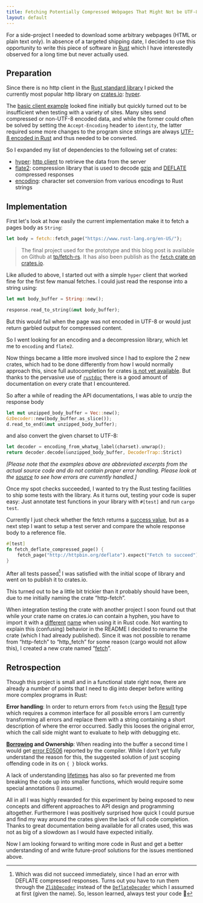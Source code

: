 ```yaml
---
title: Fetching Potentially Compressed Webpages That Might Not be UTF-8 Encoded in Rust
layout: default
---
```


For a side-project I needed to download some arbitrary webpages (HTML or plain text only). In absence of a targeted shipping date, I decided to use this opportunity to write this piece of software in [Rust](https://www.rust-lang.org/) which I have interestedly observed for a long time but never actually used.

## Preparation

Since there is no http client in the [Rust standard library](https://doc.rust-lang.org/std/) I picked the currently most popular http library on [crates.io](https://crates.io/search?q=http&sort=downloads): [hyper](https://github.com/hyperium/hyper).

The [basic client example](http://hyper.rs/hyper/v0.9.10/hyper/client/index.html#get) looked fine initially but quickly turned out to be insufficient when testing with a variety of sites. 
Many sites send compressed or non-UTF-8 encoded data, and while the former could often be solved by setting the `Accept-Encoding` header to `identity`, the latter required some more changes to the program since strings are always [UTF-8 encoded in Rust](https://doc.rust-lang.org/std/string/struct.String.html#utf-8) and thus needed to be converted.

So I expanded my list of dependencies to the following set of crates:

* [hyper](https://github.com/hyperium/hyper): [http client](http://hyper.rs/hyper/v0.9.10/hyper/client/index.html) to retrieve the data from the server
* [flate2](https://github.com/alexcrichton/flate2-rs): compression library that is used to decode [gzip](https://en.wikipedia.org/wiki/Gzip) and [DEFLATE](https://en.wikipedia.org/wiki/DEFLATE) compressed responses
* [encoding](https://github.com/lifthrasiir/rust-encoding): character set conversion from various encodings to Rust strings

## Implementation

First let's look at how easily the current implementation make it to fetch a pages body as `String`:

```rust
let body = fetch::fetch_page("https://www.rust-lang.org/en-US/");
```

> The final project used for the prototype and this blog post is available on Github at [tp/fetch-rs](https://github.com/tp/fetch-rs). It has also been publish as the [`fetch` crate on crates.io](http://crates.io/crates/fetch).

Like alluded to above, I started out with a simple `hyper` client that worked fine for the first few manual fetches. I could just read the response into a string using:

```rust
let mut body_buffer = String::new();

response.read_to_string(&mut body_buffer);
```

But this would fail when the page was not encoded in UTF-8 or would just return garbled output for compressed content.

So I went looking for an encoding and a decompression library, which let me to `encoding` and `flate2`.

Now things became a little more involved since I had to explore the 2 new crates, which had to be done differently from how I would normally approach this, since full autocompletion for crates [is not yet available](https://github.com/phildawes/racer/issues/551). But thanks to the pervasive use of [`rustdoc`](https://doc.rust-lang.org/book/documentation.html#about-rustdoc) there is a good amount of documentation on every crate that I encountered.

So after a while of reading the API documentations, I was able to unzip the response body

```rust
let mut unzipped_body_buffer = Vec::new();
GzDecoder::new(body_buffer.as_slice());
d.read_to_end(&mut unzipped_body_buffer);
```

and also convert the given charset to UTF-8:

```rust
let decoder = encoding_from_whatwg_label(charset).unwrap();
return decoder.decode(&unzipped_body_buffer, DecoderTrap::Strict)
```

_[Please note that the examples above are abbreviated excerpts from the actual source code and do not contain proper error handling. Please look at the [source](https://github.com/tp/fetch-rs/blob/master/src/lib.rs) to see how errors are currently handled.]_

Once my spot checks succeeded, I wanted to try the Rust testing facilities to ship some tests with the library. As it turns out, testing your code is super easy: Just annotate test functions in your library with `#[test]` and run `cargo test`.

Currently I just check whether the fetch returns a [success value](https://doc.rust-lang.org/std/result/enum.Result.html), but as a next step I want to setup a test server and compare the whole response body to a reference file.

```rust
#[test]
fn fetch_deflate_compressed_page() {
    fetch_page("http://httpbin.org/deflate").expect("Fetch to succeed");
}
```


After all tests passed[^1] I was satisfied with the initial scope of library and went on to publish it to crates.io.

This turned out to be a little bit trickier than it probably should have been, due to me initially naming the crate “http-fetch”.

When integration testing the crate with another project I soon found out that while your crate name on crates.io can contain a hyphen, you have to import it with a [different](http://stackoverflow.com/questions/31846789/crate-name-with-hyphens-not-being-recognized) [name](https://m.reddit.com/r/rust/comments/4rlom7/what_characters_are_allowed_in_a_crate_name/d52bdyp) when using it in Rust code. Not wanting to explain this (confusing) behavior in the README I decided to rename the crate (which I had already published). Since it was not possible to rename from “http-fetch” to “http_fetch” for some reason (cargo would not allow this), I created a new crate named “[fetch](crates.io/crates/fetch)”.


## Retrospection

Though this project is small and in a functional state right now, there are already a number of points that I need to dig into deeper before writing more complex programs in Rust:

**Error handling**: In order to return errors from `fetch` using the [Result](https://doc.rust-lang.org/std/result/enum.Result.html) type which requires a common interface for all possible errors I am currently transforming all errors and replace them with a string containing a short description of where the error occurred. Sadly this looses the original error, which the call side might want to evaluate to help with debugging etc.

**[Borrowing](https://doc.rust-lang.org/book/references-and-borrowing.html#borrowing) and Ownership**: When reading into the buffer a second time I would get [error E0506](https://doc.rust-lang.org/error-index.html#E0506) reported by the compiler. While I don't yet fully understand the reason for this, the suggested solution of just scoping offending code in its on `{ }` block works.

A lack of understanding [lifetimes](https://doc.rust-lang.org/book/lifetimes.html) has also so far prevented me from breaking the code up into smaller functions, which would require some special annotations (I assume).

All in all I was highly rewarded for this experiment by being exposed to new concepts and different approaches to API design and programming altogether. Furthermore I was positively surprised how quick I could pursue and find my way around the crates given the lack of full code completion. Thanks to great documentation being available for all crates used, this was not as big of a slowdown as I would have expected initially.

Now I am looking forward to writing more code in Rust and get a better understanding of and write future-proof solutions for the issues mentioned above. 

[^1]: Which was did not succeed immediately, since I had an error with DEFLATE compressed responses. Turns out you have to run them through the [`ZlibDecoder`](http://alexcrichton.com/flate2-rs/flate2/read/struct.ZlibDecoder.html) instead of the [`DeflateDecoder`](http://alexcrichton.com/flate2-rs/flate2/read/struct.DeflateDecoder.html) which I assumed at first (given the name). So, lesson learned, always test your code 🤗